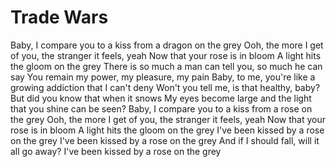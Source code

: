 # Trade Wars   
Baby, I compare you to a kiss from a dragon on the grey
Ooh, the more I get of you, the stranger it feels, yeah
Now that your rose is in bloom
A light hits the gloom on the grey
There is so much a man can tell you, so much he can say
You remain my power, my pleasure, my pain
Baby, to me, you're like a growing addiction that I can't deny
Won't you tell me, is that healthy, baby?
But did you know that when it snows
My eyes become large and the light that you shine can be seen?
Baby, I compare you to a kiss from a rose on the grey
Ooh, the more I get of you, the stranger it feels, yeah
Now that your rose is in bloom
A light hits the gloom on the grey
I've been kissed by a rose on the grey
I've been kissed by a rose on the grey
And if I should fall, will it all go away?
I've been kissed by a rose on the grey